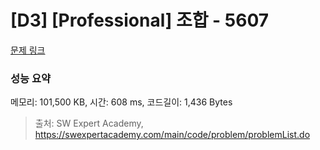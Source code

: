 # [D3] [Professional] 조합 - 5607 

[문제 링크](https://swexpertacademy.com/main/code/problem/problemDetail.do?contestProbId=AWXGKdbqczEDFAUo) 

### 성능 요약

메모리: 101,500 KB, 시간: 608 ms, 코드길이: 1,436 Bytes



> 출처: SW Expert Academy, https://swexpertacademy.com/main/code/problem/problemList.do